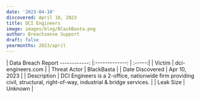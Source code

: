 ```yaml
---
date: '2023-04-10'
discovered: April 10, 2023
title: DCI Engineers
image: images/blog/BlackBasta.png
author: Breachsense Support
draft: false
yearmonths: 2023/april
---
```



| Data Breach Report
------------:     |:-------------:    | :-----:|
| Victim      | dci-engineers.com      | 
| Threat Actor      | BlackBasta      | 
| Date Discovered      | Apr 10, 2023      | 
| Description      | DCI Engineers is a 2-office, nationwide firm providing civil, structural, right-of-way, industrial & bridge services.      | 
| Leak Size      | Unknown      | 

